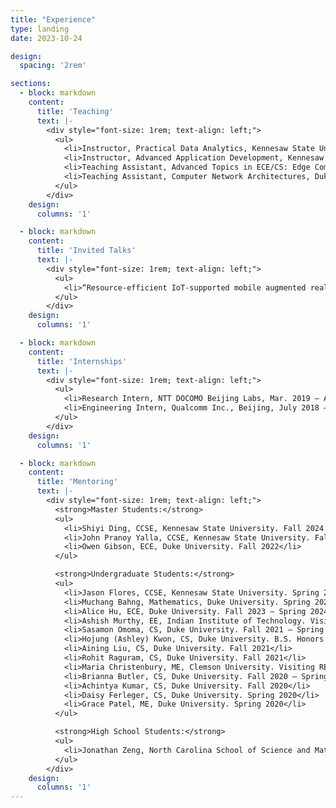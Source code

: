 ```yaml
---
title: "Experience"
type: landing
date: 2023-10-24

design:
  spacing: '2rem'

sections:
  - block: markdown
    content:
      title: 'Teaching'
      text: |-
        <div style="font-size: 1rem; text-align: left;">
          <ul>
            <li>Instructor, Practical Data Analytics, Kennesaw State University, Spring 2025</li>
            <li>Instructor, Advanced Application Development, Kennesaw State University, Fall 2024</li>
            <li>Teaching Assistant, Advanced Topics in ECE/CS: Edge Computing, Duke University, Spring 2023</li>
            <li>Teaching Assistant, Computer Network Architectures, Duke University, Fall 2021</li>
          </ul>
        </div>
    design:
      columns: '1'

  - block: markdown
    content:
      title: 'Invited Talks'
      text: |-
        <div style="font-size: 1rem; text-align: left;">
          <ul>
            <li>“Resource-efficient IoT-supported mobile augmented reality,” Invited talk at Hitachi R&D, Oct. 2022</li>
          </ul>
        </div>
    design:
      columns: '1'

  - block: markdown
    content:
      title: 'Internships'
      text: |-
        <div style="font-size: 1rem; text-align: left;">
          <ul>
            <li>Research Intern, NTT DOCOMO Beijing Labs, Mar. 2019 – Apr. 2019</li>
            <li>Engineering Intern, Qualcomm Inc., Beijing, July 2018 – Sept. 2018</li>
          </ul>
        </div>
    design:
      columns: '1'

  - block: markdown
    content:
      title: 'Mentoring'
      text: |-
        <div style="font-size: 1rem; text-align: left;">
          <strong>Master Students:</strong>
          <ul>
            <li>Shiyi Ding, CCSE, Kennesaw State University. Fall 2024 – present</li>
            <li>John Pranoy Yalla, CCSE, Kennesaw State University. Fall 2024 – present</li>
            <li>Owen Gibson, ECE, Duke University. Fall 2022</li>
          </ul>

          <strong>Undergraduate Students:</strong>
          <ul>
            <li>Jason Flores, CCSE, Kennesaw State University. Spring 2025 – present</li>
            <li>Muchang Bahng, Mathematics, Duke University. Spring 2023 – Spring 2024</li>
            <li>Alice Hu, ECE, Duke University. Fall 2023 – Spring 2024</li>
            <li>Ashish Murthy, EE, Indian Institute of Technology. Visiting REU student at Duke University. Summer 2023</li>
            <li>Sasamon Omoma, CS, Duke University. Fall 2021 – Spring 2022</li>
            <li>Hojung (Ashley) Kwon, CS, Duke University. B.S. Honors and Graduation with Distinction projects. Summer 2020 – Fall 2021</li>
            <li>Aining Liu, CS, Duke University. Fall 2021</li>
            <li>Rohit Raguram, CS, Duke University. Fall 2021</li>
            <li>Maria Christenbury, ME, Clemson University. Visiting REU student at Duke University. Summer 2021</li>
            <li>Brianna Butler, CS, Duke University. Fall 2020 – Spring 2021</li>
            <li>Achintya Kumar, CS, Duke University. Fall 2020</li>
            <li>Daisy Ferleger, CS, Duke University. Spring 2020</li>
            <li>Grace Patel, ME, Duke University. Spring 2020</li>
          </ul>

          <strong>High School Students:</strong>
          <ul>
            <li>Jonathan Zeng, North Carolina School of Science and Mathematics. Summer 2023 – Spring 2024</li>
          </ul>
        </div>
    design:
      columns: '1'
---
```

